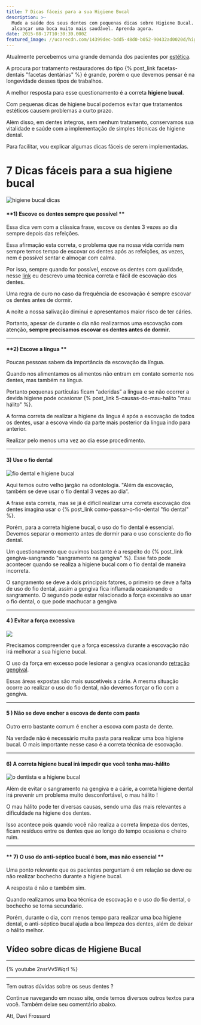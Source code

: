 ```yaml
---
title: 7 Dicas fáceis para a sua Higiene Bucal
description: >-
  Mude a saúde dos seus dentes com pequenas dicas sobre Higiene Bucal. Você pode
  alcançar uma boca muito mais saudável. Aprenda agora.
date: 2015-08-17T10:30:39.000Z
featured_image: //ucarecdn.com/14399dec-bdd5-48d0-b052-90432ad0020d/higiene-bucal.jpg
---
```

Atualmente percebemos uma grande demanda dos pacientes por [estética](/tratamentos/estetica-dos-dentes/). 

A procura por tratamento restauradores do tipo {% post_link facetas-dentais "facetas dentárias" %} é grande, porém o que devemos pensar é na longevidade desses tipos de trabalhos. 

A melhor resposta para esse questionamento é a correta **higiene bucal**. 

Com pequenas dicas de higiene bucal podemos evitar que tratamentos estéticos causem problemas a curto prazo. 

Além disso, em dentes íntegros, sem nenhum tratamento, conservamos sua vitalidade e saúde com a implementação de simples técnicas de higiene dental. 

Para facilitar, vou explicar algumas dicas fáceis de serem implementadas.

# **7 Dicas fáceis para a sua higiene bucal**

![higiene bucal dicas](//ucarecdn.com/bfa7560f-9d16-43af-b5a3-dc99bbc1fdd4/higiene-bucal-dicas.jpg)



#### **1) Escove os dentes sempre que possível **

Essa dica vem com a clássica frase, escove os dentes 3 vezes ao dia sempre depois das refeições.  

Essa afirmação esta correta, o problema que na nossa vida corrida nem sempre temos tempo de escovar os dentes após as refeições, as vezes, nem é possível sentar e almoçar com calma. 

Por isso, sempre quando for possível, escove os dentes com qualidade, nesse [link](/tratamentos/prevencao-e-manutencao/) eu descrevo uma técnica correta e fácil de escovação dos dentes. 

Uma regra de ouro no caso da frequência de escovação é sempre escovar os dentes antes de dormir. 

A noite a nossa salivação diminui e apresentamos maior risco de ter cáries. 

Portanto, apesar de durante o dia não realizarmos uma escovação com atenção, **sempre precisamos escovar os dentes antes de dormir.**

- - -

#### **2) Escove a língua **

Poucas pessoas sabem da importância da escovação da língua. 

Quando nos alimentamos os alimentos não entram em contato somente nos dentes, mas também na língua. 

Portanto pequenas partículas ficam “aderidas” a língua e se não ocorrer a devida higiene pode ocasionar {% post_link 5-causas-do-mau-halito "mau hálito" %}. 

A forma correta de realizar a higiene da língua é após a escovação de todos os dentes, usar a escova vindo da parte mais posterior da língua indo para anterior. 

Realizar pelo menos uma vez ao dia esse procedimento.

- - -

#### **3) Use o fio dental**

![fio dental e higiene bucal](//ucarecdn.com/962e88b4-1907-4cd6-ae11-68c6e5e7ccdc/fio-dental-e-higiene-bucal.jpg) 

Aqui temos outro velho jargão na odontologia. "Além da escovação, também se deve usar o fio dental 3 vezes ao dia“.  

A frase esta correta, mas se já é difícil realizar uma correta escovação dos dentes imagina usar o {% post_link como-passar-o-fio-dental "fio dental" %}. 

Porém, para a correta higiene bucal, o uso do fio dental é essencial. Devemos separar o momento antes de dormir para o uso consciente do fio dental. 

Um questionamento que ouvimos bastante é a respeito do {% post_link gengiva-sangrando "sangramento na gengiva" %}. Esse fato pode acontecer quando se realiza a higiene bucal com o fio dental de maneira incorreta. 

O sangramento se deve a dois principais fatores, o primeiro se deve a falta de uso do fio dental, assim a gengiva fica inflamada ocasionando o sangramento. O segundo pode estar relacionado a força excessiva ao usar o fio dental, o que pode machucar a gengiva

- - -

#### **4 ) Evitar a força excessiva**

![](//ucarecdn.com/30b86ced-1416-4108-9b6f-bfd5ee043abd/saber-se-estou-com-cárie.jpg) 

Precisamos compreender que a força excessiva durante a escovação não irá melhorar a sua higiene bucal. 

O uso da força em excesso pode lesionar a gengiva ocasionando [retração gengival](http://www.colgate.com.br/pt/br/oc/oral-health/conditions/gum-disease/article/ada-10-gum-recession). 

Essas áreas expostas são mais suscetíveis a cárie. A mesma situação ocorre ao realizar o uso do fio dental, não devemos forçar o fio com a gengiva.

- - -

#### **5 ) Não se deve encher a escova de dente com pasta**

Outro erro bastante comum é encher a escova com pasta de dente. 

Na verdade não é necessário muita pasta para realizar uma boa higiene bucal. O mais importante nesse caso é a correta técnica de escovação.

- - -

#### **6) A correta higiene bucal irá impedir que você tenha mau-hálito**

![o dentista e a higiene bucal](//ucarecdn.com/1dd8e98e-e2bd-47b4-98fa-d396086b1c85/o-dentista-e-a-higiene-bucal.jpg) 

Além de evitar o sangramento na gengiva e a cárie, a correta higiene dental irá prevenir um problema muito desconfortável, o mau hálito ! 

O mau hálito pode ter diversas causas, sendo uma das mais relevantes a dificuldade na higiene dos dentes. 

Isso acontece pois quando você não realiza a correta limpeza dos dentes, ficam resíduos entre os dentes que ao longo do tempo ocasiona o cheiro ruim.

- - -

#### ** 7) O uso do anti-séptico bucal é bom, mas não essencial **

Uma ponto relevante que os pacientes perguntam é em relação se deve ou não realizar bochecho durante a higiene bucal. 

A resposta é não e também sim. 

Quando realizamos uma boa técnica de escovação e o uso do fio dental, o bochecho se torna secundário. 

Porém, durante o dia, com menos tempo para realizar uma boa higiene dental, o anti-séptico bucal ajuda a boa limpeza dos dentes, além de deixar o hálito melhor.

## Vídeo sobre dicas de Higiene Bucal 
----

{% youtube 2nsrVv5WqrI %}

---
Tem outras dúvidas sobre os seus dentes ? 

Continue navegando em nosso site, onde temos diversos outros textos para você. Também deixe seu comentário abaixo. 

Att, Davi Frossard
